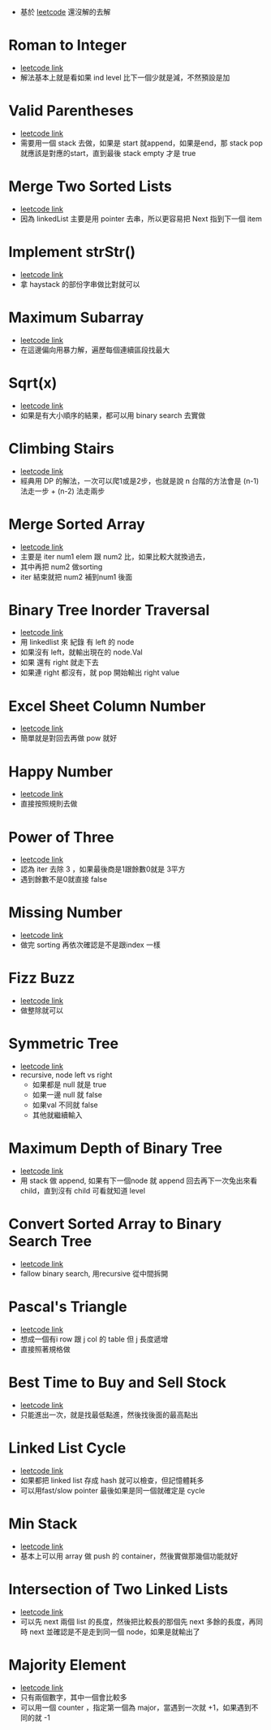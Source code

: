 - 基於 [leetcode](https://leetcode.com/problemset/all/?difficulty=EASY&page=1&listId=wpwgkgt) 還沒解的去解
# Roman to Integer
- [leetcode link](https://leetcode.com/problems/roman-to-integer/)
- 解法基本上就是看如果 ind level 比下一個少就是減，不然預設是加

# Valid Parentheses
- [leetcode link](https://leetcode.com/problems/valid-parentheses/)
- 需要用一個 stack 去做，如果是 start 就append，如果是end，那 stack pop 就應該是對應的start，直到最後 stack empty 才是 true

# Merge Two Sorted Lists
- [leetcode link](https://leetcode.com/problems/merge-two-sorted-lists/)
- 因為 linkedList 主要是用 pointer 去串，所以更容易把 Next 指到下一個 item

# Implement strStr()
- [leetcode link](https://leetcode.com/problems/implement-strstr/)
- 拿 haystack 的部份字串做比對就可以

# Maximum Subarray
- [leetcode link](https://leetcode.com/problems/maximum-subarray/)
- 在這邊偏向用暴力解，遍歷每個連續區段找最大

# Sqrt(x)
- [leetcode link](https://leetcode.com/problems/sqrtx/)
- 如果是有大小順序的結果，都可以用 binary search 去實做

# Climbing Stairs
- [leetcode link](https://leetcode.com/problems/climbing-stairs/)
- 經典用 DP 的解法，一次可以爬1或是2步，也就是說 n 台階的方法會是 (n-1) 法走一步 + (n-2) 法走兩步

# Merge Sorted Array
- [leetcode link](https://leetcode.com/problems/merge-sorted-array/)
- 主要是 iter num1 elem 跟 num2 比，如果比較大就換過去，
- 其中再把 num2 做sorting
- iter 結束就把 num2 補到num1 後面

# Binary Tree Inorder Traversal
- [leetcode link](https://leetcode.com/problems/binary-tree-inorder-traversal/)
- 用 linkedlist 來 紀錄 有 left 的 node
- 如果沒有 left，就輸出現在的 node.Val
- 如果 還有 right 就走下去
- 如果連 right 都沒有，就 pop 開始輸出 right value

# Excel Sheet Column Number
- [leetcode link](https://leetcode.com/problems/excel-sheet-column-number/)
- 簡單就是對回去再做 pow 就好

# Happy Number
- [leetcode link](https://leetcode.com/problems/happy-number/)
- 直接按照規則去做

# Power of Three
- [leetcode link](https://leetcode.com/problems/power-of-three/)
- 認為 iter 去除 3 ，如果最後商是1跟餘數0就是 3平方
- 遇到餘數不是0就直接 false

# Missing Number
- [leetcode link](https://leetcode.com/problems/missing-number/)
- 做完 sorting 再依次確認是不是跟index 一樣

# Fizz Buzz
- [leetcode link](https://leetcode.com/problems/fizz-buzz/)
- 做整除就可以

# Symmetric Tree
- [leetcode link](https://leetcode.com/problems/symmetric-tree/)
- recursive, node left vs right
    - 如果都是 null 就是 true
    - 如果一邊 null 就 false
    - 如果val 不同就 false
    - 其他就繼續輸入

# Maximum Depth of Binary Tree
- [leetcode link](https://leetcode.com/problems/maximum-depth-of-binary-tree/)
- 用 stack 做 append, 如果有下一個node 就 append 回去再下一次兔出來看child，直到沒有 child 可看就知道 level

# Convert Sorted Array to Binary Search Tree
- [leetcode link](https://leetcode.com/problems/convert-sorted-array-to-binary-search-tree/)
- fallow binary search, 用recursive 從中間拆開

# Pascal's Triangle
- [leetcode link](https://leetcode.com/problems/pascals-triangle/)
- 想成一個有i row 跟 j col 的 table 但 j 長度遞增
- 直接照著規格做

# Best Time to Buy and Sell Stock
- [leetcode link](https://leetcode.com/problems/best-time-to-buy-and-sell-stock/)
- 只能進出一次，就是找最低點進，然後找後面的最高點出

# Linked List Cycle
- [leetcode link](https://leetcode.com/problems/linked-list-cycle/)
- 如果都把 linked list 存成 hash 就可以檢查，但記憶體耗多
- 可以用fast/slow pointer 最後如果是同一個就確定是 cycle 

# Min Stack
- [leetcode link](https://leetcode.com/problems/min-stack/)
- 基本上可以用 array 做 push 的 container，然後實做那幾個功能就好

# Intersection of Two Linked Lists
- [leetcode link](https://leetcode.com/problems/intersection-of-two-linked-lists/)
- 可以先 next 兩個 list 的長度，然後把比較長的那個先 next 多餘的長度，再同時 next 並確認是不是走到同一個 node，如果是就輸出了

# Majority Element
- [leetcode link](https://leetcode.com/problems/majority-element/)
- 只有兩個數字，其中一個會比較多
- 可以用一個 counter ，指定第一個為 major，當遇到一次就 +1，如果遇到不同的就 -1


